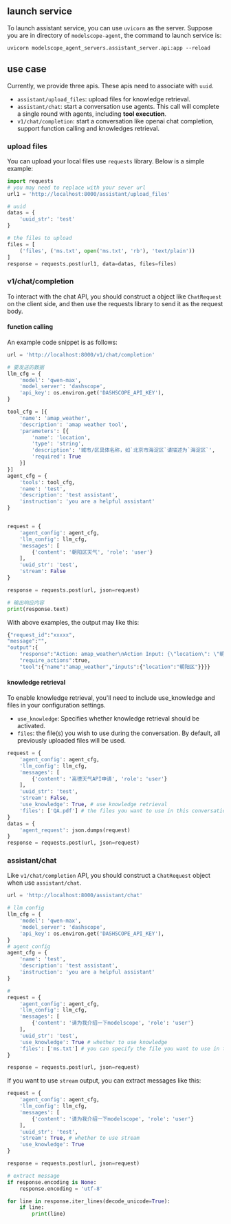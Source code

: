 ## launch service

To launch assistant service, you can use `uvicorn` as the server. Suppose you are in directory of `modelscope-agent`, the command to launch service is:

```
uvicorn modelscope_agent_servers.assistant_server.api:app --reload
```

## use case

Currently, we provide three apis. These apis need to associate with `uuid`.

* `assistant/upload_files`: upload files for knowledge retrieval.
* `assistant/chat`: start a conversation use agents. This call will complete a single round with agents, including **tool execution**.
* `v1/chat/completion`: start a conversation like openai chat completion, support function calling and knowledges retrieval.

### upload files

You can upload your local files use `requests` library. Below is a simple example:

```Python
import requests
# you may need to replace with your sever url
url1 = 'http://localhost:8000/assistant/upload_files'

# uuid
datas = {
    'uuid_str': 'test'
}

# the files to upload
files = [
    ('files', ('ms.txt', open('ms.txt', 'rb'), 'text/plain'))
]
response = requests.post(url1, data=datas, files=files)

```

### v1/chat/completion

To interact with the chat API, you should construct a object like `ChatRequest` on the client side, and then use the requests library to send it as the request body.

#### function calling
An example code snippet is as follows:

```Python
url = 'http://localhost:8000/v1/chat/completion'

# 要发送的数据
llm_cfg = {
    'model': 'qwen-max',
    'model_server': 'dashscope',
    'api_key': os.environ.get('DASHSCOPE_API_KEY'),
}

tool_cfg = [{
    'name': 'amap_weather',
    'description': 'amap weather tool',
    'parameters': [{
        'name': 'location',
        'type': 'string',
        'description': '城市/区具体名称，如`北京市海淀区`请描述为`海淀区`',
        'required': True
    }]
}]
agent_cfg = {
    'tools': tool_cfg,
    'name': 'test',
    'description': 'test assistant',
    'instruction': 'you are a helpful assistant'
}


request = {
    'agent_config': agent_cfg,
    'llm_config': llm_cfg,
    'messages': [
        {'content': '朝阳区天气', 'role': 'user'}
    ],
    'uuid_str': 'test',
    'stream': False
}

response = requests.post(url, json=request)

# 输出响应内容
print(response.text)

```

With above examples, the output may like this:
```Python
{"request_id":"xxxxx",
"message":"",
"output":{
    "response":"Action: amap_weather\nAction Input: {\"location\": \"朝阳区\"}\n",
    "require_actions":true,
    "tool":{"name":"amap_weather","inputs":{"location":"朝阳区"}}}}
```

#### knowledge retrieval

To enable knowledge retrieval, you'll need to include use_knowledge and files in your configuration settings.

- `use_knowledge`: Specifies whether knowledge retrieval should be activated.
- `files`: the file(s) you wish to use during the conversation. By default, all previously uploaded files will be used.

```Python
request = {
    'agent_config': agent_cfg,
    'llm_config': llm_cfg,
    'messages': [
        {'content': '高德天气API申请', 'role': 'user'}
    ],
    'uuid_str': 'test',
    'stream': False,
    'use_knowledge': True, # use knowledge retrieval
    'files': ['QA.pdf'] # the files you want to use in this conversation
}
datas = {
    'agent_request': json.dumps(request)
}
response = requests.post(url, json=request)
```

### assistant/chat

Like `v1/chat/completion` API, you should construct a `ChatRequest` object when use `assistant/chat`.


```Python
url = 'http://localhost:8000/assistant/chat'

# llm config
llm_cfg = {
    'model': 'qwen-max',
    'model_server': 'dashscope',
    'api_key': os.environ.get('DASHSCOPE_API_KEY'),
}
# agent config
agent_cfg = {
    'name': 'test',
    'description': 'test assistant',
    'instruction': 'you are a helpful assistant'
}

#
request = {
    'agent_config': agent_cfg,
    'llm_config': llm_cfg,
    'messages': [
        {'content': '请为我介绍一下modelscope', 'role': 'user'}
    ],
    'uuid_str': 'test',
    'use_knowledge': True # whether to use knowledge
    'files': ['ms.txt'] # you can specify the file you want to use in this conversation.
}

response = requests.post(url, json=request)

```

If you want to use `stream` output, you can extract messages like this:

```Python
request = {
    'agent_config': agent_cfg,
    'llm_config': llm_cfg,
    'messages': [
        {'content': '请为我介绍一下modelscope', 'role': 'user'}
    ],
    'uuid_str': 'test',
    'stream': True, # whether to use stream
    'use_knowledge': True
}

response = requests.post(url, json=request)

# extract message
if response.encoding is None:
    response.encoding = 'utf-8'

for line in response.iter_lines(decode_unicode=True):
    if line:
        print(line)
```
